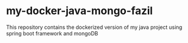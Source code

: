 # my-docker-java-mongo-fazil
This repository contains the dockerized version of my java project using spring boot framework and mongoDB
